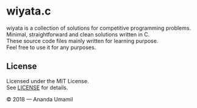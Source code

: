 # wiyata.c

wiyata is a collection of solutions for competitive programming problems.  
Minimal, straightforward and clean solutions written in C.  
These source code files mainly written for learning purpose.  
Feel free to use it for any purposes.

## License

Licensed under the MIT License.  
See [LICENSE](LICENSE) for details.

&copy; 2018 &mdash; Ananda Umamil
